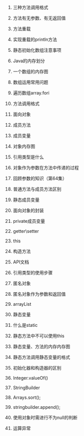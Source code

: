 1. 三种方法调用格式

2. 方法有无参数、有无返回值

3. 方法重载

4. 实现重载的println方法

5. 静态初始化数组注意事项

6. Java的内存划分

7. 一个数组的内存图

8. 数组运用常用问题   

9. 遍历数组array.fori

10. 方法调用格式

11. 面向对象

12. 成员方法

13. 成员变量 

14. 对象内存图

15. 引用类型是什么

16. 对象作为参数在方法中传递的过程

17. 回顾参数的知识（第64集）

18. 普通方法与成员方法区别

19. 静态成员变量

20. 面向对象的封装

21. private成员变量  

22. getter\setter

23. this

24. 构造方法

25. API文档

26. 引用类型的使用步骤

27. 匿名对象

28. 匿名对象作为参数和返回值

29. arrayList

30. 静态变量

31. 什么是static 

32. 静态方法中不可以使用this

33. 静态变量、方法的内存内存图

34. 静态方法调用静态变量的格式

35. 初始化器和构造器的区别

36. Integer.valueOf()

37. StringBuilder

38. Arrays.sort();

39. stringbuilder.append();

40. 使用对象时需进行不为null的判断

41. 运算异常

     